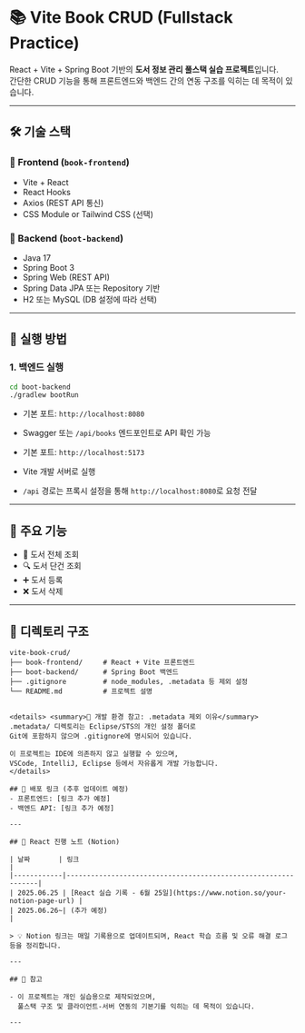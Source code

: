 # 📚 Vite Book CRUD (Fullstack Practice)

React + Vite + Spring Boot 기반의 **도서 정보 관리 풀스택 실습 프로젝트**입니다.  
간단한 CRUD 기능을 통해 프론트엔드와 백엔드 간의 연동 구조를 익히는 데 목적이 있습니다.

---

## 🛠️ 기술 스택

### 📘 Frontend (`book-frontend`)
- Vite + React
- React Hooks
- Axios (REST API 통신)
- CSS Module or Tailwind CSS (선택)

### 📕 Backend (`boot-backend`)
- Java 17
- Spring Boot 3
- Spring Web (REST API)
- Spring Data JPA 또는 Repository 기반
- H2 또는 MySQL (DB 설정에 따라 선택)

---

## 🔁 실행 방법

### 1. 백엔드 실행

```bash
cd boot-backend
./gradlew bootRun
```

- 기본 포트: `http://localhost:8080`  
- Swagger 또는 `/api/books` 엔드포인트로 API 확인 가능

- 기본 포트: `http://localhost:5173`  
- Vite 개발 서버로 실행  
- `/api` 경로는 프록시 설정을 통해 `http://localhost:8080`로 요청 전달

---

## 🧾 주요 기능
- 📖 도서 전체 조회  
- 🔍 도서 단건 조회  
- ➕ 도서 등록  
- ❌ 도서 삭제  

---

## 📂 디렉토리 구조
```text
vite-book-crud/
├── book-frontend/     # React + Vite 프론트엔드
├── boot-backend/      # Spring Boot 백엔드
├── .gitignore         # node_modules, .metadata 등 제외 설정
└── README.md          # 프로젝트 설명


<details> <summary>📌 개발 환경 참고: .metadata 제외 이유</summary>
.metadata/ 디렉토리는 Eclipse/STS의 개인 설정 폴더로
Git에 포함하지 않으며 .gitignore에 명시되어 있습니다.

이 프로젝트는 IDE에 의존하지 않고 실행할 수 있으며,
VSCode, IntelliJ, Eclipse 등에서 자유롭게 개발 가능합니다.
</details>

## 🚀 배포 링크 (추후 업데이트 예정)
- 프론트엔드: [링크 추가 예정]  
- 백엔드 API: [링크 추가 예정]

---

## 📅 React 진행 노트 (Notion)

| 날짜       | 링크                                                          |
|------------|---------------------------------------------------------------|
| 2025.06.25 | [React 실습 기록 - 6월 25일](https://www.notion.so/your-notion-page-url) |
| 2025.06.26~| (추가 예정)                                                  |

> 💡 Notion 링크는 매일 기록용으로 업데이트되며, React 학습 흐름 및 오류 해결 로그 등을 정리합니다.

---

## 📝 참고

- 이 프로젝트는 개인 실습용으로 제작되었으며,  
  풀스택 구조 및 클라이언트-서버 연동의 기본기를 익히는 데 목적이 있습니다.

---






